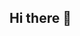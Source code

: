 ## Hi there 👋

<!--
**Amrendra87/Amrendra87** is a ✨ _special_ ✨ repository because its `README.md` (this file) appears on your GitHub profile.
# 👋 Hi, I'm Amrendra Yadav

**Aspiring Programmer | Web Developer | Tech Enthusiast**

---

### 🌐 Connect with Me:
- **Email:** amrendralearn879563@gmail.com
- [LinkedIn](https://www.linkedin.com/in/amrendra-yadav-680351298) | [Portfolio](https://yourportfolio.com) | [Twitter](https://twitter.com)

---

### 🚀 Skills:
![HTML5](https://img.shields.io/badge/HTML5-E34F26?style=for-the-badge&logo=html5&logoColor=white)
![CSS3](https://img.shields.io/badge/CSS3-1572B6?style=for-the-badge&logo=css3&logoColor=white)
![Python](https://img.shields.io/badge/Python-3776AB?style=for-the-badge&logo=python&logoColor=white)
![C](https://img.shields.io/badge/C-00599C?style=for-the-badge&logo=c&logoColor=white)
![C++](https://img.shields.io/badge/C++-00599C?style=for-the-badge&logo=cplusplus&logoColor=white)

---

### 💡 "Code today for the solutions of tomorrow."

---

### 📈 GitHub Stats:
![Amrendra's GitHub stats](https://github-readme-stats.vercel.app/api?username=AmrendraYadav&show_icons=true&theme=radical)
[![python and Java programming](https://github-readme-stats.vercel.app/api/top-langs/?username=AmrendraYadav&layout=compact&theme=radical)](https://github.com/AmrendraYadav/github-readme-stats)

- 🔭 I’m currently working on learning path like new technologies and various languages 
- 👯 I’m looking to collaborate on ...
- 🤔 I’m looking for help with various important industries 
- 💬 Ask me about ...
- 📫 How to reach me: Contact me:8795631647
                      Email:amrendralearn879563@gmail.com

